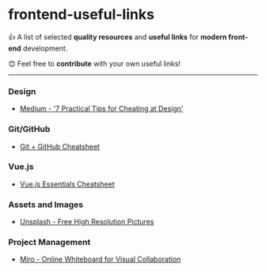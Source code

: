 # frontend-useful-links

👍 A list of selected **quality resources** and **useful links** for **modern front-end** development.

😊 Feel free to **contribute** with your own useful links!

---
### Design
- [Medium - '7 Practical Tips for Cheating at Design'](https://medium.com/refactoring-ui/7-practical-tips-for-cheating-at-design-40c736799886)

### Git/GitHub
- [Git + GitHub Cheatsheet](https://education.github.com/git-cheat-sheet-education.pdf)

### Vue.js
- [Vue.js Essentials Cheatsheet](https://www.vuemastery.com/pdf/Vue-Essentials-Cheat-Sheet.pdf)

### Assets and Images
- [Unsplash - Free High Resolution Pictures](https://unsplash.com/)

### Project Management
- [Miro - Online Whiteboard for Visual Collaboration](https://miro.com)
